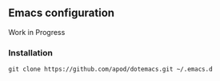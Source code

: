 ## Emacs configuration

Work in Progress

### Installation

```shell
git clone https://github.com/apod/dotemacs.git ~/.emacs.d
```